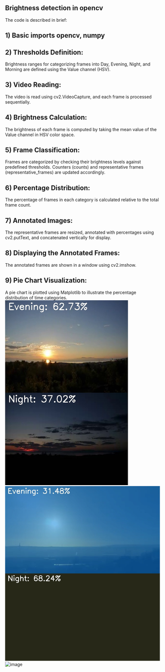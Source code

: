 ## Brightness detection in opencv
The code is described in brief:
## 1) Basic imports opencv, numpy
## 2) Thresholds Definition: 
Brightness ranges for categorizing frames into Day, Evening, Night, and Morning are defined using the Value channel (HSV).
## 3) Video Reading:
The video is read using cv2.VideoCapture, and each frame is processed sequentially.
## 4) Brightness Calculation:
The brightness of each frame is computed by taking the mean value of the Value channel in HSV color space.
## 5) Frame Classification:
Frames are categorized by checking their brightness levels against predefined thresholds. Counters (counts) and representative frames (representative_frames) are updated accordingly.
## 6) Percentage Distribution: 
The percentage of frames in each category is calculated relative to the total frame count.
## 7) Annotated Images: 
The representative frames are resized, annotated with percentages using cv2.putText, and concatenated vertically for display.
## 8) Displaying the Annotated Frames: 
The annotated frames are shown in a window using cv2.imshow.
## 9) Pie Chart Visualization:
A pie chart is plotted using Matplotlib to illustrate the percentage distribution of time categories.
![alt text](https://github.com/DevanshShukla1/1_brightness_detection_opencv/blob/main/output.jpg?raw=true)
![alt text](https://github.com/DevanshShukla1/1_brightness_detection_opencv/blob/main/color_overlay_output.jpg?raw=true)
![image](https://github.com/user-attachments/assets/36340fc6-5501-4345-b601-47a1c7146480)


